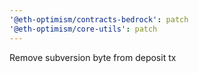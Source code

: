 ```yaml
---
'@eth-optimism/contracts-bedrock': patch
'@eth-optimism/core-utils': patch
---
```


Remove subversion byte from deposit tx
